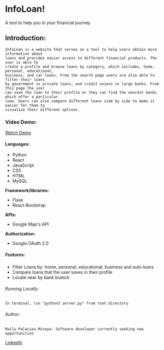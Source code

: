 # InfoLoan!
A tool to help you in your financial journey


## Introduction:

```
InfoLoan is a website that serves as a tool to help users obtain more information about 
loans and provides easier access to different financial products. The user is able to 
create a profile and browse loans by category, which includes, home, personal, educational,
business, and car loans. From the search page users are also able to filter their loans 
by government vs private loans, and credit unions vs large banks. From this page the user 
can save the loan to their profile or they can find the nearest banks which offer a particular
loan. Users can also compare different loans side by side to make it easier for them to 
visualize their different options.
```
### Video Demo:
[Watch Demo](https://youtu.be/trnYljbOU_0)


#### Languages:
 
- Python
- React
- JavaScript
- CSS
- HTML
- MySQL

**Framework/libraries:**
- Flask
- React-Bootstrap

**APIs:**
- Google Map's API

**Authorization:**
- Google OAuth 2.0


##### Features:
 
- Filter Loans by: home, personal, educational, business and auto loans
- Compare loans that the user'saves in their profile
- Locate near by bank branch 

###### Running Locally:
``` 
In terminal, run "python3 server.py" from root directory 

```

###### Author:

```Maily Palacios-Minaya- Software developer currently seeking new opportunities ```

[LinkedIn](https://www.linkedin.com/in/maily-palacios-minaya-011540a5/)



